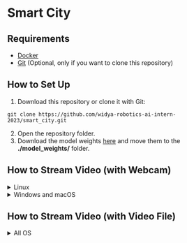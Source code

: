 # Smart City

## Requirements
- [Docker](https://www.docker.com/products/docker-desktop/)
- [Git](https://git-scm.com/downloads) (Optional, only if you want to clone this repository)

## How to Set Up

1. Download this repository or clone it with Git:
```
git clone https://github.com/widya-robotics-ai-intern-2023/smart_city.git
```
2. Open the repository folder.
3. Download the model weights [here](https://drive.google.com/drive/folders/1gVZqc17D76PemjNEqF6qz4VILmhFCFRJ?usp=share_link) and move them to the **./model_weights/** folder.

## How to Stream Video (with Webcam)
<details>
<summary>Linux</summary>

### Linux
1. First, open the terminal and change the directory to the application folder. Then, run the application by entering following command:
```
docker-compose up
```
2. Open the API Docs (Swagger UI) by visiting to http://localhost:8000/docs.
3. To add the webcam for video streaming, go to section **/camera (POST)** and send a request with the following parameters:
- **source**: the source of the webcam
- **res**: the desired resolution for the video
- **counter_line**: an array of coordinate pairs to specify a counter line in the video

Upon a successful request, the response will be as follows:

```
{
  "data": {
    "id": "xxxxxxxx-xxxx-xxxx-xxxx-xxxxxxxxxxxx",
    "source": 0,
    "res": 1280,
    "loop": true,
    "counter_line": [
      [
        100,
        720
      ],
      [
        1280,
        400
      ]
    ]
  }
}
```
4. To stream the video, use the **id** value returned in the successful response from step 3 as part of the URL: http://localhost:8000/streams/{id}.

</details>
<details>
<summary>Windows and macOS</summary>

### Windows and macOS

1. First, start your MySQL server.
2. Create the **.env** file by copying the **.env.example** file and renaming it to **.env**. Provide the required information about your MySQL server in the **.env** file. This step will enable the application to establish a connection with the MySQL server.
3. Open the terminal and change the directory to the application folder. Then, run the application by simply entering following commands:
```
pip install -r requirements.txt
uvicorn app.main:app
```
4. Open the API Docs (Swagger UI) by visiting to http://localhost:8000/docs.
5. To add the webcam for video streaming, go to section **/camera (POST)** and send a request with the following parameters:
- **source**: the source of the webcam
- **res**: the desired resolution for the video
- **counter_line**: an array of coordinate pairs to specify a counter line in the video

Upon a successful request, the response will be as follows:

```
{
  "data": {
    "id": "xxxxxxxx-xxxx-xxxx-xxxx-xxxxxxxxxxxx",
    "source": 0,
    "res": 1280,
    "loop": true,
    "counter_line": [
      [
        100,
        720
      ],
      [
        1280,
        400
      ]
    ]
  }
}
```
6. To stream the video, use the **id** value returned in the successful response from step 5 as part of the URL: http://localhost:8000/streams/{id}.
</details>

## How to Stream Video (with Video File)
<details>
<summary>All OS</summary>

### All OS

1. First, open the terminal and change the directory to the application folder. Then, run the application by entering following command:
```
docker-compose up
```
1. Open the API Docs (Swagger) by visiting to http://localhost:8000/docs.
2. To upload the video that you want to stream, go to section **/camera/video (POST)**  and send a request with following parameters:

- **video**: the video file that you want to stream
- **res**: the desired resolution for the video
- **loop**: whether or not the video should loop
- **counter_line_str**: an array of coordinate pairs to specify a counter line in the video

Upon a successful request, the response will be as follows:

```
{
  "data": {
    "id": "xxxxxxxx-xxxx-xxxx-xxxx-xxxxxxxxxxxx",
    "source": "./uploads/videos/video-1234567890.mp4",
    "res": 1280,
    "loop": true,
    "counter_line": [
      [
        100,
        720
      ],
      [
        1280,
        400
      ]
    ]
  }
}
```
4. To stream the video, use the **id** value returned in the successful response from step 3 as part of the URL: http://localhost:8000/streams/{id}.
</details>
